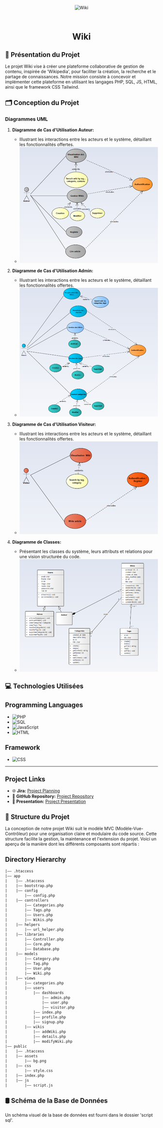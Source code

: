 <div align="center" id="top"> 
  <img src="./.github/app.gif" alt="Wiki" />

  &#xa0;


</div>

<h1 align="center">Wiki</h1>

## 🚀  Présentation du Projet

Le projet Wiki vise à créer une plateforme collaborative de gestion de contenu, inspirée de 'Wikipedia', pour faciliter la création, la recherche et le partage de connaissances. Notre mission consiste à concevoir et implémenter cette plateforme en utilisant les langages PHP, SQL, JS, HTML, ainsi que le framework CSS Tailwind.

## 🗂️ Conception du Projet

### Diagrammes UML

1. **Diagramme de Cas d'Utilisation Auteur:**

   - Illustrant les interactions entre les acteurs et le système, détaillant les fonctionnalités offertes.
   - ![USE CASE](./UML/images/use_case_Auteur.png)
2. **Diagramme de Cas d'Utilisation Admin:**

   - Illustrant les interactions entre les acteurs et le système, détaillant les fonctionnalités offertes.
   - ![USE CASE](./UML/images/use_case_Admin.png)
3. **Diagramme de Cas d'Utilisation Visiteur:**

   - Illustrant les interactions entre les acteurs et le système, détaillant les fonctionnalités offertes.
   - ![USE CASE](./UML/images/use_case_Visitor.png)


2. **Diagramme de Classes:**

   - Présentant les classes du système, leurs attributs et relations pour une vision structurée du code.
   - ![CLASS](./UML/images/d_classe.png)



## 💻 Technologies Utilisées

## Programming Languages

- ![PHP](https://img.shields.io/badge/PHP-5.2.1.x-blue?style=flat-square&logo=php)
- ![SQL](https://img.shields.io/badge/SQL-MySQL-blue?style=flat-square&logo=mysql)
- ![JavaScript](https://img.shields.io/badge/JavaScript-ES6-yellow?style=flat-square&logo=javascript)
- ![HTML](https://img.shields.io/badge/HTML-5-orange?style=flat-square&logo=html5)

## Framework

- ![CSS](https://img.shields.io/badge/CSS-Tailwind%20CSS-38B2AC?style=flat-square&logo=tailwindcss)


<hr>

## Project Links

- 🌐 **Jira:** [Project Planning](https://oumaimaerrada.atlassian.net/jira/software/projects/WP/boards/8/backlog)
- 📂 **GitHub Repository:** [Project Repository](https://github.com/erradaoumaimaa/Wiki)
- 🔗 **Presentation:** [Project Presentation](https://www.canva.com/design/DAF5qTtw3jY/-MPu1-krEULK5HRAIDP44Q/edit)

## 📁 Structure du Projet

La conception de notre projet Wiki suit le modèle MVC (Modèle-Vue-Contrôleur) pour une organisation claire et modulaire du code source. Cette structure facilite la gestion, la maintenance et l'extension du projet. Voici un aperçu de la manière dont les différents composants sont répartis :

## Directory Hierarchy
```
|—— .htaccess
|—— app
|    |—— .htaccess
|    |—— bootstrap.php
|    |—— config
|        |—— config.php
|    |—— controllers
|        |—— Categories.php
|        |—— Tags.php
|        |—— Users.php
|        |—— Wikis.php
|    |—— helpers
|        |—— url_helper.php
|    |—— libraries
|        |—— Controller.php
|        |—— Core.php
|        |—— Database.php
|    |—— models
|        |—— Category.php
|        |—— Tag.php
|        |—— User.php
|        |—— Wiki.php
|    |—— views
|        |—— categories.php
|        |—— users
|            |—— dashboards
|                |—— admin.php
|                |—— user.php
|                |—— visitor.php
|            |—— index.php
|            |—— profile.php
|            |—— signup.php
|        |—— wikis
|            |—— addWiki.php
|            |—— details.php
|            |—— modifyWiki.php
|—— public
|    |—— .htaccess
|    |—— assets
|        |—— bg.png
|    |—— css
|        |—— style.css
|    |—— index.php
|    |—— js
|        |—— script.js
```


## 🛢️ Schéma de la Base de Données

Un schéma visuel de la base de données est fourni dans le dossier 'script sql'.


